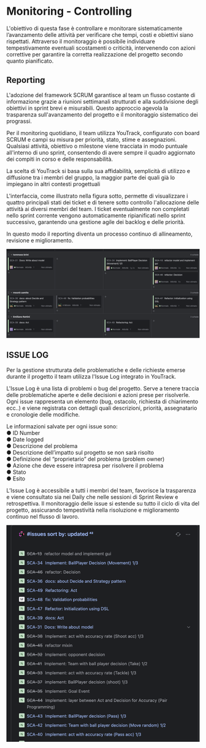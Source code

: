# Monitoring - Controlling
L'obiettivo di questa fase è controllare e monitorare sistematicamente l’avanzamento delle attività per verificare che tempi, costi e obiettivi siano rispettati. Attraverso il monitoraggio è possibile individuare tempestivamente eventuali scostamenti o criticità, intervenendo con azioni correttive per garantire la corretta realizzazione del progetto secondo quanto pianificato.

## Reporting
L'adozione del framework SCRUM garantisce al team un flusso costante di informazione grazie a riunioni settimanali strutturati e alla suddivisione degli obiettivi in sprint brevi e misurabili. Questo approccio agevola la trasparenza sull'avanzamento del progetto e il monitoraggio sistematico dei prograssi.

Per il monitoring quotidiano, il team utilizza YouTrack, configurato con board SCRUM e campi su misura per priorità, stato, stime e assegnazioni. Qualsiasi attività, obiettivo o milestone viene tracciata in modo puntuale all'interno di uno sprint, consentendo di avere sempre il quadro aggiornato dei compiti in corso e delle responsabilità.

La scelta di YouTrack si basa sulla sua affidabilità, semplicità di utilizzo e diffusione tra i membri del gruppo, la maggior parte dei quali già lo impiegano in altri contesti progettuali

L'interfaccia, come illustrato nella figura sotto, permette di visualizzare i quattro principali stati dei ticket e di tenere sotto controllo l'allocazione delle attività ai diversi membri del team. I ticket eventualmente non completati nello sprint corrente vengono automaticamente ripianificati nello sprint successivo, garantendo una gestione agile dei backlog e delle priorità.

In questo modo il reporting diventa un processo continuo di allineamento, revisione e miglioramento.

![YouTrack](resources/tasks.png)

## ISSUE LOG

Per la gestione strutturata delle problematiche e delle richieste emerse durante il progetto il team utilizza l'Issue Log integrato in YouTrack.

L'Issue Log è una lista di problemi o bug del progetto. Serve a tenere traccia delle problematiche aperte e delle decisioni e azioni prese per risolverle. Ogni issue rappresenta un elemento (bug, ostacolo, richiesta di chiarimento ecc..) e viene registrata con dettagli quali descrizioni, priorità, assegnatario e cronologie delle modifiche.

Le informazioni salvate per ogni issue sono:
<br> ● ID Number
<br> ● Date logged
<br> ● Descrizione del problema
<br> ● Descrizione dell’impatto sul progetto se non sarà risolto
<br> ● Definizione del “proprietario” del problema (problem owner)
<br> ● Azione che deve essere intrapresa per risolvere il problema
<br> ● Stato
<br> ● Esito

L’Issue Log è accessibile a tutti i membri del team, favorisce la trasparenza e viene consultato sia nei Daily che nelle sessioni di Sprint Review e retrospettiva. Il monitoraggio delle issue si estende su tutto il ciclo di vita del progetto, assicurando tempestività nella risoluzione e miglioramento continuo nel flusso di lavoro.

![issue Log](resources/issue.png)